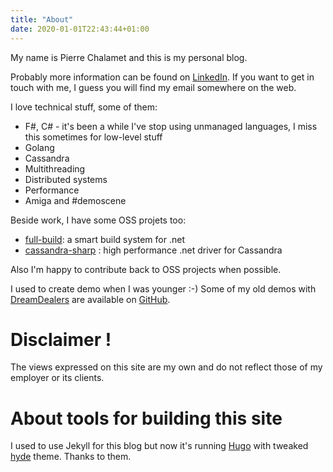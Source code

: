 ```yaml
---
title: "About"
date: 2020-01-01T22:43:44+01:00
---
```



My name is Pierre Chalamet and this is my personal blog.

Probably more information can be found on [LinkedIn](https://fr.linkedin.com/in/pierrechalamet).
If you want to get in touch with me, I guess you will find my email somewhere on the web.

I love technical stuff, some of them:
* F#, C# - it's been a while I've stop using unmanaged languages, I miss this sometimes for low-level stuff
* Golang
* Cassandra
* Multithreading
* Distributed systems
* Performance
* Amiga and #demoscene

Beside work, I have some OSS projets too:
* [full-build](http://www.full-build.io): a smart build system for .net
* [cassandra-sharp](https://github.com/pchalamet/cassandra-sharp) : high performance .net driver for Cassandra

Also I'm happy to contribute back to OSS projects when possible.

I used to create demo when I was younger :-) Some of my old demos with [DreamDealers](http://demozoo.org/groups/739/) are available on [GitHub](https://github.com/pchalamet/Dreamdealers).

# Disclaimer !
The views expressed on this site are my own and do not reflect those of my employer or its clients.

# About tools for building this site
I used to use Jekyll for this blog but now it's running [Hugo](https://gohugo.io) with tweaked [hyde](https://themes.gohugo.io/hyde/) theme. Thanks to them.